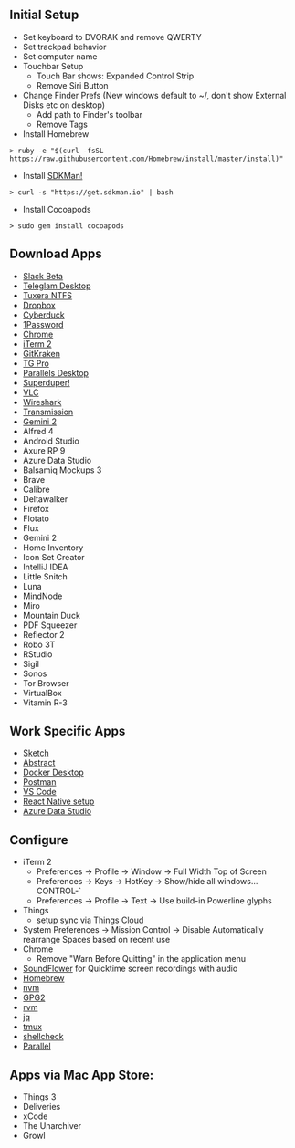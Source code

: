 ## Initial Setup
- Set keyboard to DVORAK and remove QWERTY
- Set trackpad behavior
- Set computer name
- Touchbar Setup
  - Touch Bar shows: Expanded Control Strip
  - Remove Siri Button
- Change Finder Prefs (New windows default to ~/, don't show External Disks etc on desktop)
  - Add path to Finder's toolbar
  - Remove Tags
- Install Homebrew

`> ruby -e "$(curl -fsSL https://raw.githubusercontent.com/Homebrew/install/master/install)"`
- Install [SDKMan!](https://sdkman.io/install)

`> curl -s "https://get.sdkman.io" | bash`
- Install Cocoapods

`> sudo gem install cocoapods`

## Download Apps
- [Slack Beta](https://slack.com/beta/mac)
- [Teleglam Desktop](https://desktop.telegram.org/)
- [Tuxera NTFS](https://www.tuxera.com/products/tuxera-ntfs-for-mac/download/)
- [Dropbox](https://www.dropbox.com/downloading)
- [Cyberduck](https://cyberduck.io/download/)
- [1Password](https://1password.com/downloads/mac/)
- [Chrome](https://www.google.com/chrome/)
- [iTerm 2](https://www.iterm2.com/downloads.html)
- [GitKraken](https://www.gitkraken.com/download/mac)
- [TG Pro](https://www.tunabellysoftware.com/tgpro/)
- [Parallels Desktop](https://www.parallels.com/products/desktop/trial/)
- [Superduper!](https://www.shirt-pocket.com/SuperDuper/SuperDuperDescription.html)
- [VLC](https://www.videolan.org/vlc/download-macosx.html)
- [Wireshark](https://www.wireshark.org/#download)
- [Transmission](https://transmissionbt.com/download/)
- [Gemini 2](https://macpaw.com/gemini)
- Alfred 4
- Android Studio
- Axure RP 9
- Azure Data Studio
- Balsamiq Mockups 3
- Brave
- Calibre
- Deltawalker
- Firefox
- Flotato
- Flux
- Gemini 2
- Home Inventory
- Icon Set Creator
- IntelliJ IDEA
- Little Snitch
- Luna
- MindNode
- Miro
- Mountain Duck
- PDF Squeezer
- Reflector 2
- Robo 3T
- RStudio
- Sigil
- Sonos
- Tor Browser
- VirtualBox
- Vitamin R-3

## Work Specific Apps
- [Sketch](https://www.sketch.com/get/)
- [Abstract](https://app.abstract.com/download)
- [Docker Desktop](https://www.docker.com/products/docker-desktop)
- [Postman](https://www.getpostman.com/downloads/)
- [VS Code](https://code.visualstudio.com/download)
- [React Native setup](https://facebook.github.io/react-native/docs/getting-started)
- [Azure Data Studio](https://docs.microsoft.com/en-us/sql/azure-data-studio/download)

## Configure
- iTerm 2
  - Preferences -> Profile -> Window -> Full Width Top of Screen
  - Preferences -> Keys -> HotKey -> Show/hide all windows... CONTROL-`
  - Preferences -> Profile -> Text -> Use build-in Powerline glyphs
- Things
  - setup sync via Things Cloud
- System Preferences -> Mission Control -> Disable Automatically rearrange Spaces based on recent use
- Chrome
  - Remove "Warn Before Quitting" in the application menu
- [SoundFlower](https://github.com/mattingalls/Soundflower/releases) for Quicktime screen recordings with audio
- [Homebrew](https://brew.sh/)
- [nvm](https://github.com/nvm-sh/nvm#installation-and-update) 
- [GPG2](https://docs.releng.linuxfoundation.org/en/latest/gpg.html)
- [rvm](https://rvm.io/rvm/install)
- [jq](https://stedolan.github.io/jq/download/)
- [tmux](https://github.com/tmux/tmux)
- [shellcheck](https://github.com/koalaman/shellcheck)
- [Parallel](https://www.gnu.org/software/parallel/)

## Apps via Mac App Store:
- Things 3
- Deliveries
- xCode
- The Unarchiver
- Growl
